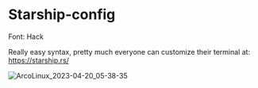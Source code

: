 # Starship-config
Font: Hack

Really easy syntax, pretty much everyone can customize their terminal at: https://starship.rs/

![ArcoLinux_2023-04-20_05-38-35](https://user-images.githubusercontent.com/129660012/233244763-72dab4ae-bbe2-47af-9a3e-d7af9d799dba.png)
